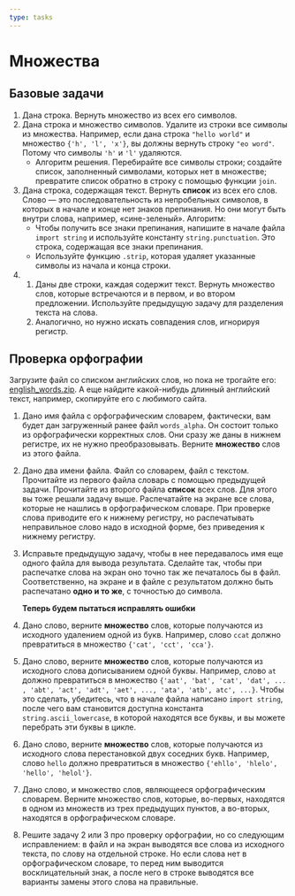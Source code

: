 ```yaml
---
type: tasks
---
```

# Множества

## Базовые задачи
1. Дана строка. Вернуть множество из всех его символов.
1. Дана строка и множество символов. Удалите из строки все символы из множества. Например, если дана строка `"hello world"`
и множество `{'h', 'l', 'x'}`, вы должны вернуть строку `"eo word"`. Потому что символы `'h'` и `'l'` удаляются.
    * Алгоритм решения. Перебирайте все символы строки; создайте список, заполненный символами, которых нет в множестве;
    превратите список обратно в строку с помощью функции `join`.
1. Дана строка, содержащая текст. Вернуть **список** из всех его слов. Слово — это последовательность
из непробельных символов, в которых в начале и конце нет знаков препинания. Но они могут быть внутри слова, например, «сине-зеленый».
    Алгоритм:
    * Чтобы получить все знаки препинания, напишите в начале файла `import string` и используйте константу `string.punctuation`.
    Это строка, содержащая все знаки препинания.
    * Используйте функцию `.strip`, которая удаляет указанные символы из начала и конца строки. 
1. 
    1. Даны две строки, каждая содержит текст. Вернуть множество слов, которые встречаются и в первом,
    и во втором предложении. Используйте предыдущую задачу для разделения текста на слова.
    1. Аналогично, но нужно искать совпадения слов, игнорируя регистр.    

## Проверка орфографии
Загрузите файл со списком английских слов, но пока не трогайте его:
[english_words.zip](https://github.com/dwyl/english-words/blob/master/words_alpha.zip?raw=true).
А еще найдите какой-нибудь длинный английский текст, например, скопируйте его с любимого сайта.

1. Дано имя файла с орфографическим словарем, фактически, вам будет дан загруженный ранее файл `words_alpha`. Он состоит только
из орфографически корректных слов. Они сразу же даны в нижнем регистре, их не нужно преобразовывать. Верните **множество** слов из этого файла.
2. Дано два имени файла. Файл со словарем, файл с текстом.
Прочитайте из первого файла словарь с помощью предыдущей задачи. Прочитайте из второго файла **список** всех слов. Для этого вы тоже решали задачу выше.  Распечатайте на экране все слова,
которые не нашлись в орфографическом словаре. При проверке слова приводите его к нижнему регистру,
   но распечатывать неправильное слово надо в исходной форме, без приведения к нижнему регистру.
3. Исправьте предыдущую задачу, чтобы в нее передавалось имя еще одного файла для вывода результата. Сделайте так, чтобы при распечатке слова на экран оно точно так же печаталось бы в файл. Соответственно, на экране и в файле с результатом должно быть распечатано **одно и то же**, с точностью до символа.

    **Теперь будем пытаться исправлять ошибки**
4. Дано слово, верните **множество** слов, которые получаются из исходного удалением одной из букв. Например, слово `ccat`
должно превратиться в множество `{'cat', 'cct', 'cca'}`.
5. Дано слово, верните **множество** слов, которые получаются из исходного слова дописыванием одной буквы.
Например, слово `at` должно превратиться в множество `{'aat', 'bat', 'cat', 'dat', ... , 'abt', 'act', 'adt', 'aet', ..., 'ata', 'atb', atc', ...}`.
Чтобы это сделать, убедитесь, что в начале файла написано `import string`, после чего вам становится доступна константа
`string.ascii_lowercase`, в которой находятся все буквы, и вы можете перебрать эти буквы в цикле.
6. Дано слово, верните **множество** слов, которые получаются из исходного слова перестановкой двух соседних букв. Например, слово
`hello` должно превратиться в множество `{'ehllo', 'hlelo', 'hello', 'helol'}`.
7. Дано слово, и множество слов, являющееся орфографическим словарем. Верните множество слов, которые, во-первых, находятся в одном из
множеств из трех предыдущих пунктов, а во-вторых, находятся в орфографическом словаре.
8. Решите задачу 2 или 3 про проверку орфографии, но со следующим исправлением: в файл и на экран выводятся все слова из исходного текста,
по слову на отдельной строке. Но если слова нет в орфографическом словаре, то перед ним выводится восклицательный знак,
а после него в строке выводятся все варианты замены этого слова на правильные.
 
